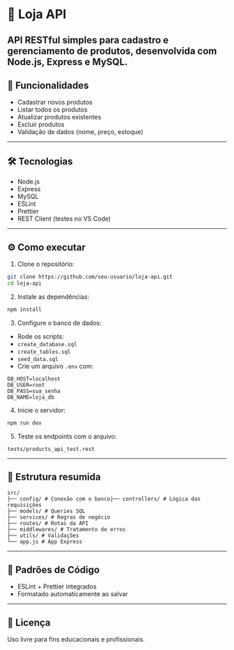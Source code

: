 # 🛒 Loja API
API RESTful simples para cadastro e gerenciamento de produtos, desenvolvida com
Node.js, Express e MySQL.
---

## 🚀 Funcionalidades
- Cadastrar novos produtos
- Listar todos os produtos
- Atualizar produtos existentes
- Excluir produtos
- Validação de dados (nome, preço, estoque)
---

## 🛠 Tecnologias
- Node.js
- Express
- MySQL
- ESLint
- Prettier
- REST Client (testes no VS Code)
---
## ⚙️ Como executar
1. Clone o repositório:
 ```bash
 git clone https://github.com/seu-usuario/loja-api.git
 cd loja-api
 ```
 2. Instale as dependências:
 ```bash
 npm install
 ```
3. Configure o banco de dados:
 - Rode os scripts:
 - `create_database.sql`
 - `create_tables.sql`
 - `seed_data.sql`
 - Crie um arquivo `.env` com:
 ```env
 DB_HOST=localhost
 DB_USER=root
 DB_PASS=sua_senha
 DB_NAME=loja_db
 ```
4. Inicie o servidor:
 ```bash
 npm run dev
 ```
5. Teste os endpoints com o arquivo:
 ```
 tests/products_api_test.rest
 ```
---
## 📁 Estrutura resumida
```
src/
├── config/ # Conexão com o banco├── controllers/ # Lógica das requisições
├── models/ # Queries SQL
├── services/ # Regras de negócio
├── routes/ # Rotas da API
├── middlewares/ # Tratamento de erros
├── utils/ # Validações
└── app.js # App Express
```
---
## 🧹 Padrões de Código
- ESLint + Prettier integrados
- Formatado automaticamente ao salvar
---

## 📜 Licença
Uso livre para fins educacionais e profissionais.

